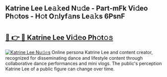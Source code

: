 ## Katrine Lee Le𝚊𝚔ed N𝚞𝚍e - Part-mFk Vi𝚍eo Ph𝚘tos - H𝚘t O𝚗lyf𝚊ns Le𝚊𝚔s 6PsnF

# <h2><a href="http://hf5j8l.feru.top/?c=Katrine+Lee">🔗 👉 🔴 Katrine Lee Vi𝚍𝚎o Ph𝚘t𝚘𝚜</a></h2>

[![Katrine Lee Nu𝚍𝚎s](https://i.imgur.com/0TWrTi3.gif)](http://hf5j8l.feru.top/?c=Katrine+Lee)
Online persona Katrine Lee and content creator, recognized for disseminating dance and lifestyle content through collaborative dance performances and mini vlogs. The public's perception Katrine Lee of a public figure can change over time. 
